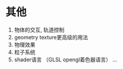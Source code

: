 # 其他
 1. 物体的交互, 轨道控制
 2. geometry texture更高级的用法
 3. 物理效果
 4. 粒子系统
 5. shader语言 （GLSL opengl着色器语言）
 ...

